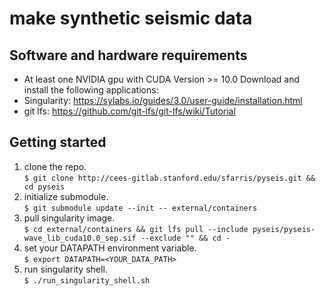 # make synthetic seismic data 

## Software and hardware requirements
* At least one NVIDIA gpu with CUDA Version >= 10.0
Download and install the following applications:
* Singularity: https://sylabs.io/guides/3.0/user-guide/installation.html
* git lfs: https://github.com/git-lfs/git-lfs/wiki/Tutorial
## Getting started
1. clone the repo.<br>
  `$ git clone http://cees-gitlab.stanford.edu/sfarris/pyseis.git && cd pyseis`
2. initialize submodule.<br>
  `$ git submodule update --init -- external/containers` 
3. pull singularity image.<br>
  `$ cd external/containers && git lfs pull --include pyseis/pyseis-wave_lib_cuda10.0_sep.sif --exclude "" && cd -` 
4. set your DATAPATH environment variable.<br>
  `$ export DATAPATH=<YOUR_DATA_PATH>`
5. run singularity shell.<br>
  `$ ./run_singularity_shell.sh`
